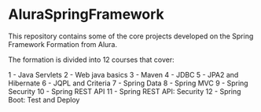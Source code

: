 # AluraSpringFramework
This repository contains some of the core projects developed on the Spring Framework Formation from Alura.

The formation is divided into 12 courses that cover:

1 - Java Servlets
2 - Web java basics
3 - Maven
4 - JDBC
5 - JPA2 and Hibernate
6 - JQPL and Criteria
7 - Spring Data
8 - Spring MVC
9 - Spring Security
10 - Spring REST API
11 - Spring REST API: Security
12 - Spring Boot: Test and Deploy
